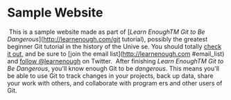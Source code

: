 # Sample Website
 This is a sample website made as part of
[*Learn EnoughTM Git to Be Dangerous*](http://learnenough.com/git
tutorial),
possibly the greatest beginner Git tutorial in the history of the Unive
se.
You should totally [check it out](http://learnenough.com/git-tutorial),
and be sure to [join the email list](http://learnenough.com
#email_list) and
[follow @learnenough](http://twitter.com/learnenough) on Twitter.
 After finishing *Learn EnoughTM Git to Be Dangerous*, you'll know enough
Git to be
*dangerous*. This means
you'll be able to use Git to track changes in your projects,
back up data, share your work with others, and collaborate with program
ers and
other users of Git.
